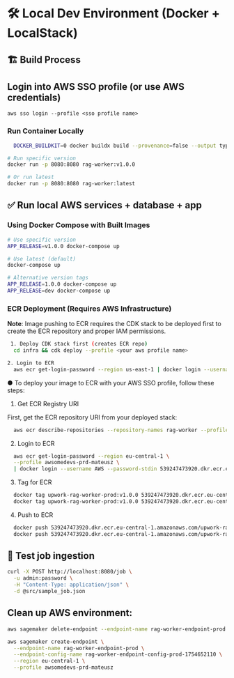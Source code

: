 # 🛠️ Local Dev Environment (Docker + LocalStack)

## 🏗️ Build Process

## Login into AWS SSO profile (or use AWS credentials)

```
aws sso login --profile <sso profile name>
```

### Run Container Locally

```bash
  DOCKER_BUILDKIT=0 docker buildx build --provenance=false --output type=docker --tag upwork-rag-worker-prod:v1.0.0 .
```

```bash
# Run specific version
docker run -p 8080:8080 rag-worker:v1.0.0

# Or run latest
docker run -p 8080:8080 rag-worker:latest
```

## ✅ Run local AWS services + database + app

### Using Docker Compose with Built Images

```bash
# Use specific version
APP_RELEASE=v1.0.0 docker-compose up

# Use latest (default)
docker-compose up

# Alternative version tags
APP_RELEASE=1.0.0 docker-compose up
APP_RELEASE=dev docker-compose up
```

### ECR Deployment (Requires AWS Infrastructure)

**Note**: Image pushing to ECR requires the CDK stack to be deployed first to create the ECR repository and proper IAM permissions.

```bash
 1. Deploy CDK stack first (creates ECR repo)
  cd infra && cdk deploy --profile <your aws profile name>

2. Login to ECR
  aws ecr get-login-password --region us-east-1 | docker login --username AWS --password-stdin <account-id>.dkr.ecr.us-east-1.amazonaws.com
```

● To deploy your image to ECR with your AWS SSO profile, follow these steps:

  1. Get ECR Registry URI

  First, get the ECR repository URI from your deployed stack:
```bash
  aws ecr describe-repositories --repository-names rag-worker --profile awsomedevs-prd-mateusz --region eu-central-1
```
  2. Login to ECR
```bash
  aws ecr get-login-password --region eu-central-1 \
  --profile awsomedevs-prd-mateusz \
  | docker login --username AWS --password-stdin 539247473920.dkr.ecr.eu-central-1.amazonaws.com
```

  3. Tag for ECR
```bash
  docker tag upwork-rag-worker-prod:v1.0.0 539247473920.dkr.ecr.eu-central-1.amazonaws.com/upwork-rag-worker-prod:v1.0.0
  docker tag upwork-rag-worker-prod:v1.0.0 539247473920.dkr.ecr.eu-central-1.amazonaws.com/upwork-rag-worker-prod:latest
```
  4. Push to ECR
```bash
  docker push 539247473920.dkr.ecr.eu-central-1.amazonaws.com/upwork-rag-worker-prod:v1.0.0
  docker push 539247473920.dkr.ecr.eu-central-1.amazonaws.com/upwork-rag-worker-prod:latest
```

## 🧪 Test job ingestion

```bash
curl -X POST http://localhost:8080/job \
  -u admin:password \
  -H "Content-Type: application/json" \
  -d @src/sample_job.json
```

## Clean up AWS environment:

```bash
aws sagemaker delete-endpoint --endpoint-name rag-worker-endpoint-prod --profile awsomedevs-prd-mateusz

aws sagemaker create-endpoint \
  --endpoint-name rag-worker-endpoint-prod \
  --endpoint-config-name rag-worker-endpoint-config-prod-1754652110 \
  --region eu-central-1 \
  --profile awsomedevs-prd-mateusz
```